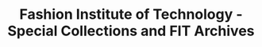 ---
layout: repo
title: "Fashion Institute of Technology - Special Collections and FIT Archives"
id: 21259
permalink: repos/21259/
---